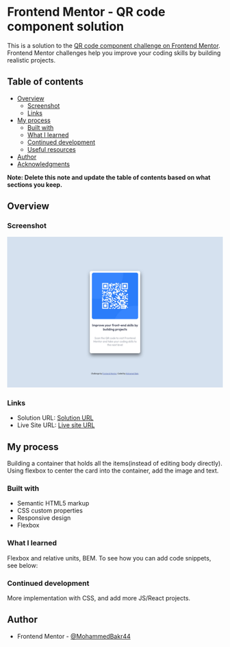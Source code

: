 # Frontend Mentor - QR code component solution

This is a solution to the [QR code component challenge on Frontend Mentor](https://www.frontendmentor.io/challenges/qr-code-component-iux_sIO_H). Frontend Mentor challenges help you improve your coding skills by building realistic projects. 

## Table of contents

- [Overview](#overview)
  - [Screenshot](#screenshot)
  - [Links](#links)
- [My process](#my-process)
  - [Built with](#built-with)
  - [What I learned](#what-i-learned)
  - [Continued development](#continued-development)
  - [Useful resources](#useful-resources)
- [Author](#author)
- [Acknowledgments](#acknowledgments)

**Note: Delete this note and update the table of contents based on what sections you keep.**

## Overview

### Screenshot

![](./images/screenshoot.jpg)

### Links

- Solution URL: [Solution URL](https://github.com/MohammedBakr44/qr-code-frontendmentor)
- Live Site URL: [Live site URL](https://gilded-mooncake-0275d5.netlify.app/)

## My process
Building a container that holds all the items(instead of editing body directly). Using flexbox to center the card into the container, add the image and text.
### Built with

- Semantic HTML5 markup
- CSS custom properties
- Responsive design
- Flexbox

### What I learned

Flexbox and relative units, BEM.
To see how you can add code snippets, see below:

### Continued development
More implementation with CSS, and add more JS/React projects.

## Author
- Frontend Mentor - [@MohammedBakr44](https://www.frontendmentor.io/profile/MohammedBakr44)